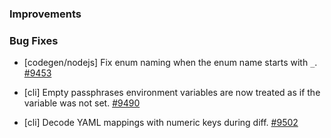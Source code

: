 ### Improvements

### Bug Fixes

- [codegen/nodejs] Fix enum naming when the enum name starts with `_`.
  [#9453](https://github.com/pulumi/pulumi/pull/9453)

- [cli] Empty passphrases environment variables are now treated as if the variable was not set.
  [#9490](https://github.com/pulumi/pulumi/pull/9490)

- [cli] Decode YAML mappings with numeric keys during diff.
  [#9502](https://github.com/pulumi/pulumi/pull/9503)
